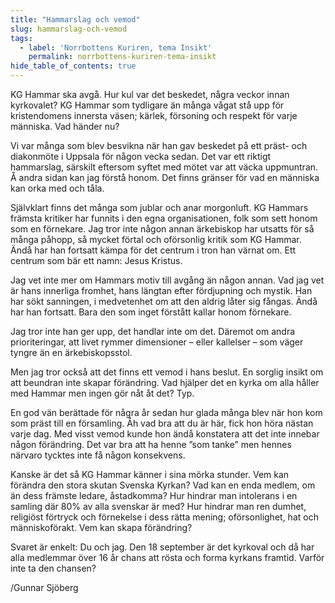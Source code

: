 ```yaml
---
title: "Hammarslag och vemod"
slug: hammarslag-och-vemod
tags:
  - label: 'Norrbottens Kuriren, tema Insikt'
    permalink: norrbottens-kuriren-tema-insikt
hide_table_of_contents: true
---
```

KG Hammar ska avgå. Hur kul var det beskedet, några veckor innan kyrkovalet? KG Hammar som tydligare än många vågat stå upp för kristendomens innersta väsen; kärlek, försoning och respekt för varje människa. Vad händer nu?

<!--truncate-->

Vi var många som blev besvikna när han gav beskedet på ett präst- och diakonmöte i Uppsala för någon vecka sedan. Det var ett riktigt hammarslag, särskilt eftersom syftet med mötet var att väcka uppmuntran. Å andra sidan kan jag förstå honom. Det finns gränser för vad en människa kan orka med och tåla.

Självklart finns det många som jublar och anar morgonluft. KG Hammars främsta kritiker har funnits i den egna organisationen, folk som sett honom som en förnekare. Jag tror inte någon annan ärkebiskop har utsatts för så många påhopp, så mycket förtal och oförsonlig kritik som KG Hammar. Ändå har han fortsatt kämpa för det centrum i tron han värnat om. Ett centrum som bär ett namn: Jesus Kristus.

Jag vet inte mer om Hammars motiv till avgång än någon annan. Vad jag vet är hans innerliga fromhet, hans längtan efter fördjupning och mystik. Han har sökt sanningen, i medvetenhet om att den aldrig låter sig fångas. Ändå har han fortsatt. Bara den som inget förstått kallar honom förnekare.

Jag tror inte han ger upp, det handlar inte om det. Däremot om andra prioriteringar, att livet rymmer dimensioner – eller kallelser – som väger tyngre än en ärkebiskopsstol. 

Men jag tror också att det finns ett vemod i hans beslut. En sorglig insikt om att beundran inte skapar förändring. Vad hjälper det en kyrka om alla håller med Hammar men ingen gör nåt åt det? Typ.

En god vän berättade för några år sedan hur glada många blev när hon kom som präst till en församling. Åh vad bra att du är här, fick hon höra nästan varje dag. Med visst vemod kunde hon ändå konstatera att det inte innebar någon förändring. Det var bra att ha henne ”som tanke” men hennes närvaro tycktes inte få någon konsekvens. 

Kanske är det så KG Hammar känner i sina mörka stunder. Vem kan förändra den stora skutan Svenska Kyrkan? Vad kan en enda medlem, om än dess främste ledare, åstadkomma? Hur hindrar man intolerans i en samling där 80% av alla svenskar är med? Hur hindrar man ren dumhet, religiöst förtryck och förnekelse i dess rätta mening; oförsonlighet, hat och människoförakt. Vem kan skapa förändring?

Svaret är enkelt: Du och jag. Den 18 september är det kyrkoval och då har alla medlemmar över 16 år chans att rösta och forma kyrkans framtid. Varför inte ta den chansen? 

/Gunnar Sjöberg
